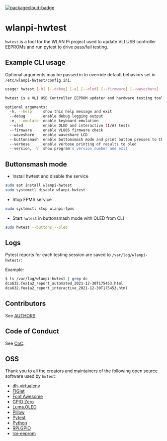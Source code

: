 [![packagecloud-badge](https://img.shields.io/badge/deb-packagecloud.io-844fec.svg)](https://packagecloud.io/)

# wlanpi-hwtest

`hwtest` is a tool for the WLAN Pi project used to update VLI USB controller EEPROMs and run pytest to drive pass/fail testing.

## Example CLI usage

Optional arguments may be passed in to override default behaviors set in `/etc/wlanpi-hwtest/config.ini`. 

```bash
usage: hwtest [-h] [--debug] [-e] [--oled] [--firmware] [--waveshare] [--buttonsmash] [--verbose] [--version]

hwtest is a VLI USB Controller EEPROM updater and hardware testing tool for the WLAN Pi Pro.

optional arguments:
  -h, --help     show this help message and exit
  --debug        enable debug logging output
  -e, --emulate  enable keyboard emulation
  --oled         enable OLED and interactive (I/A) tests
  --firmware     enable VL805 firmware check
  --waveshare    enable waveshare LCD
  --buttonsmash  enable buttonsmash mode and print button presses to CLI
  --verbose      enable verbose printing of results to oled
  --version, -V  show program's version number and exit
```

## Buttonsmash mode

- Install hwtest and disable the service

```bash
sudo apt install wlanpi-hwtest
sudo systemctl disable wlanpi-hwtest
```

- Stop FPMS service 

```bash
sudo systemctl stop wlanpi-fpms
```

- Start `hwtest` in buttonsmash mode with OLED from CLI

```bash
sudo hwtest --buttons --oled
```

## Logs

Pytest reports for each testing session are saved to `/var/log/wlanpi-hwtest/`:

Example:

```bash
$ ls /var/log/wlanpi-hwtest | grep dc
dca632.fea1a2_report_automated_2021-12-30T175453.html
dca632.fea1a2_report_interactive_2021-12-30T175453.html
```

## Contributors

See [AUTHORS](AUTHORS.md).

## Code of Conduct

See [CoC](CODE_OF_CONDUCT.md).

## OSS

Thank you to all the creators and maintainers of the following open source software used by `hwtest`:

* [dh-virtualenv](https://github.com/spotify/dh-virtualenv)
* [FIGlet](http://www.figlet.org/)
* [Font Awesome](https://fontawesome.com)
* [GPIO Zero](https://gpiozero.readthedocs.io/en/stable)
* [Luma.OLED](https://luma-oled.readthedocs.io/en/latest)
* [Pillow](https://python-pillow.org)
* [Pytest](https://pytest.org)
* [Python](https://www.python.org)
* [RPi.GPIO](https://pypi.org/project/RPi.GPIO)
* [rpi-eeprom](https://github.com/raspberrypi/rpi-eeprom)
